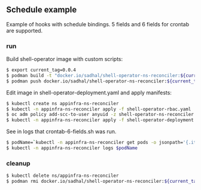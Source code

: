 ## Schedule example

Example of hooks with schedule bindings. 5 fields and 6 fields for crontab are supported.

### run

Build shell-operator image with custom scripts:

```bash
$ export current_tag=0.0.4
$ podman build -t "docker.io/sadhal/shell-operator-ns-reconciler:${current_tag}" .
$ podman push docker.io/sadhal/shell-operator-ns-reconciler:${current_tag}
```

Edit image in shell-operator-deployment.yaml and apply manifests:

```bash
$ kubectl create ns appinfra-ns-reconciler
$ kubectl -n appinfra-ns-reconciler apply -f shell-operator-rbac.yaml
$ oc adm policy add-scc-to-user anyuid -z shell-operator-ns-reconciler -n appinfra-ns-reconciler
$ kubectl -n appinfra-ns-reconciler apply -f shell-operator-deployment.yaml
```

See in logs that crontab-6-fields.sh was run.
```bash
$ podName=`kubectl -n appinfra-ns-reconciler get pods -o jsonpath='{.items[*].metadata.name}'`
$ kubectl -n appinfra-ns-reconciler logs $podName
```


### cleanup

```bash
$ kubectl delete ns/appinfra-ns-reconciler
$ podman rmi docker.io/sadhal/shell-operator-ns-reconciler:${current_tag}
```
